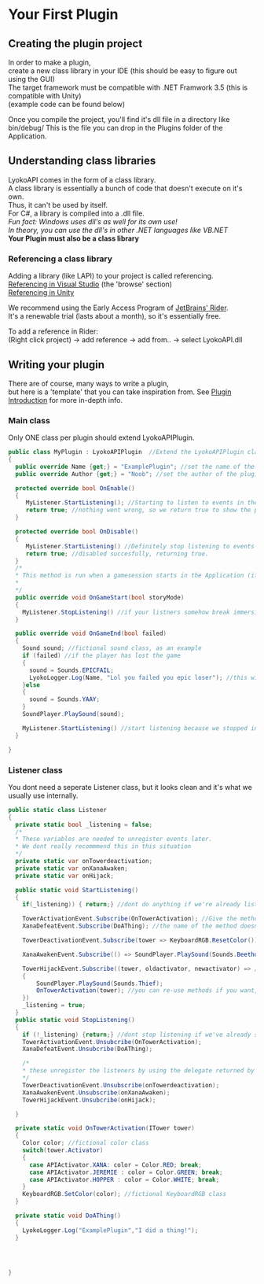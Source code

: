 # Your First Plugin

## Creating the plugin project

In order to make a plugin,   
 create a new class library in your IDE \(this should be easy to figure out using the GUI\)  
 The target framework must be compatible with .NET Framwork 3.5 \(this is compatible with Unity\)  
 \(example code can be found below\)  


Once you compile the project, you'll find it's dll file in a directory like bin/debug/ This is the file you can drop in the Plugins folder of the Application.

## Understanding class libraries

LyokoAPI comes in the form of a class library.   
 A class library is essentially a bunch of code that doesn't execute on it's own.  
 Thus, it can't be used by itself.   
 For C\#, a library is compiled into a .dll file.  
 _Fun fact: Windows uses dll's as well for its own use!_  
 _In theory, you can use the dll's in other .NET languages like VB.NET_  
 **Your Plugin must also be a class library**

### Referencing a class library

Adding a library \(like LAPI\) to your project is called referencing.  
 [Referencing in Visual Studio](https://www.webucator.com/how-to/how-add-references-your-visual-studio-project.cfm) \(the 'browse' section\)  
 [Referencing in Unity](https://answers.unity.com/questions/458300/how-to-use-a-external-dll.html)

We recommend using the Early Access Program of [JetBrains' Rider](https://www.jetbrains.com/rider/eap/).  
 It's a renewable trial \(lasts about a month\), so it's essentially free.

To add a reference in Rider:  
 \(Right click project\) -&gt; add reference -&gt; add from.. -&gt; select LyokoAPI.dll

## Writing your plugin

There are of course, many ways to write a plugin,  
 but here is a 'template' that you can take inspiration from. See [Plugin Introduction](https://github.com/LyokoAPI/LyokoAPIDoc/tree/87c9dac8253d28d7c075a9d7d2f881dc75f76a21/docs/LyokoPlugin/introduction/README.md) for more in-depth info.

### Main class

Only ONE class per plugin should extend LyokoAPIPlugin.

```csharp
public class MyPlugin : LyokoAPIPlugin  //Extend the LyokoAPIPlugin class
{
  public override Name {get;} = "ExamplePlugin"; //set the name of the plugin
  public override Author {get;} = "Noob"; //set the author of the plugin

  protected override bool OnEnable()
  {
     MyListener.StartListening(); //Starting to listen to events in the OnEnable() is recommended
     return true; //nothing went wrong, so we return true to show the plugin has been enabled properly
  }

  protected override bool OnDisable()
  {
     MyListener.StartListening() //Definitely stop listening to events OnDisable(), since code will still be run if you dont.
     return true; //disabled succesfully, returning true.
  }
  /*
  * This method is run when a gamesession starts in the Application (if it has game sessions.)
  *
  */
  public override void OnGameStart(bool storyMode)
  {
    MyListener.StopListening() //if your listners somehow break immersion, do this.
  }

  public override void OnGameEnd(bool failed)
  {
    Sound sound; //fictional sound class, as an example
    if (failed) //if the player has lost the game
    {
      sound = Sounds.EPICFAIL;
      LyokoLogger.Log(Name, "Lol you failed you epic loser"); //this will appear in the log as "[ExamplePlugin] Lol you failed you epic loser"
    }else
    {
      sound = Sounds.YAAY;
    }
    SoundPlayer.PlaySound(sound);

    MyListener.StartListening() //start listening because we stopped in OnGameEnd
  }

}
```

### Listener class

You dont need a seperate Listener class, but it looks clean and it's what we usually use internally.

```csharp
public static class Listener
{
  private static bool _listening = false;
  /*
  * These variables are needed to unregister events later.
  * We dont really recommmend this in this situation
  */
  private static var onTowerdeactivation;
  private static var onXanaAwaken;
  private static var onHijack;

  public static void StartListening()
  {
    if(_listening)) { return;} //dont do anything if we're already listening

    TowerActivationEvent.Subscribe(OnTowerActivation); //Give the method name without '()'.
    XanaDefeatEvent.Subscribe(DoAThing); //the name of the method doesn't matter as long as the return value and parameters are the same

    TowerDeactivationEvent.Subscribe(tower => KeyboardRGB.ResetColor()) //single statement lambda with one parameter

    XanaAwakenEvent.Subscribe(() => SoundPlayer.PlaySound(Sounds.BeethovensFifth)) //single statement lambda with no parameters

    TowerHijackEvent.Subscribe((tower, oldactivator, newactivator) => //multi statement lambda with 3 parameters
    {
        SoundPlayer.PlaySound(Sounds.Thief);
        OnTowerActivation(tower); //you can re-use methods if you want, they're still methods.
    })
    _listening = true;
  }
  public static void StopListening()
  {
    if (!_listening) {return;} //dont stop listening if we've already stopped (unregistering events that haven't been registered is harmless though)
    TowerActivationEvent.Unsubcribe(OnTowerActivation);
    XanaDefeatEvent.Unsubcribe(DoAThing);

    /*
    * these unregister the listeners by using the delegate returned by Subscribe()
    */
    TowerDeactivationEvent.Unsubscribe(onTowerdeactivation);
    XanaAwakenEvent.Unsubscribe(onXanaAwaken);
    TowerHijackEvent.Unsubcribe(onHijack);

  }

  private static void OnTowerActivation(ITower tower)
  {
    Color color; //fictional color class
    switch(tower.Activator)
    {
      case APIActivator.XANA: color = Color.RED; break;
      case APIActivator.JEREMIE : color = Color.GREEN; break;
      case APIActivator.HOPPER : color = Color.WHITE; break;
    }
    KeyboardRGB.SetColor(color); //fictional KeyboardRGB class
  }

  private static void DoAThing()
  {
    LyokoLogger.Log("ExamplePlugin","I did a thing!");
  }




}
```

